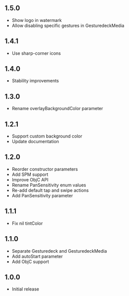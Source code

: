 ## 1.5.0
* Show logo in watermark
* Allow disabling specific gestures in GesturedeckMedia

## 1.4.1
* Use sharp-corner icons

## 1.4.0
* Stability improvements

## 1.3.0
* Rename overlayBackgroundColor parameter

## 1.2.1
* Support custom background color
* Update documentation

## 1.2.0
* Reorder constructor parameters
* Add SPM support
* Improve ObjC API
* Rename PanSensitivity enum values
* Re-add default tap and swipe actions
* Add PanSensitivity parameter

## 1.1.1
* Fix nil tintColor

## 1.1.0
* Separate Gesturedeck and GesturedeckMedia
* Add autoStart parameter
* Add ObjC support

## 1.0.0
* Initial release